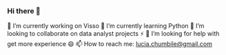 ### Hi there 👋
🔭 I’m currently working on Visso
🌱 I’m currently learning Python
👯 I’m looking to collaborate on data analyst projects ⚡
🤔 I’m looking for help with get more experience 😄
📫 How to reach me: lucia.chumbile@gmail.com 

<!--
**LUCIACHUMBILE/LUCIACHUMBILE** is a ✨ _special_ ✨ repository because its `README.md` (this file) appears on your GitHub profile.

Here are some ideas to get you started:



